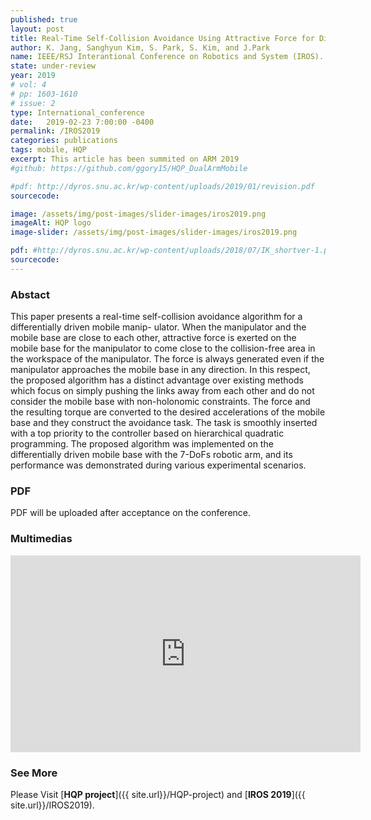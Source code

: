 ```yaml
---
published: true
layout: post
title: Real-Time Self-Collision Avoidance Using Attractive Force for Differentially Driven Mobile Manipulators  
author: K. Jang, Sanghyun Kim, S. Park, S. Kim, and J.Park
name: IEEE/RSJ Interantional Conference on Robotics and System (IROS). 
state: under-review
year: 2019
# vol: 4
# pp: 1603-1610
# issue: 2
type: International_conference
date:   2019-02-23 7:00:00 -0400
permalink: /IROS2019
categories: publications
tags: mobile, HQP
excerpt: This article has been summited on ARM 2019
#github: https://github.com/ggory15/HQP_DualArmMobile

#pdf: http://dyros.snu.ac.kr/wp-content/uploads/2019/01/revision.pdf
sourcecode: 

image: /assets/img/post-images/slider-images/iros2019.png
imageAlt: HQP logo
image-slider: /assets/img/post-images/slider-images/iros2019.png

pdf: #http://dyros.snu.ac.kr/wp-content/uploads/2018/07/IK_shortver-1.pdf
sourcecode: 
---
```


### Abstact 
This paper presents a real-time self-collision
avoidance algorithm for a differentially driven mobile manip-
ulator. When the manipulator and the mobile base are close
to each other, attractive force is exerted on the mobile base
for the manipulator to come close to the collision-free area
in the workspace of the manipulator. The force is always
generated even if the manipulator approaches the mobile base
in any direction. In this respect, the proposed algorithm has a
distinct advantage over existing methods which focus on simply
pushing the links away from each other and do not consider
the mobile base with non-holonomic constraints. The force and
the resulting torque are converted to the desired accelerations
of the mobile base and they construct the avoidance task. The
task is smoothly inserted with a top priority to the controller
based on hierarchical quadratic programming. The proposed
algorithm was implemented on the differentially driven mobile
base with the 7-DoFs robotic arm, and its performance was
demonstrated during various experimental scenarios.

### PDF 
<!-- [**PDF file**](http://dyros.snu.ac.kr/wp-content/uploads/2019/01/revision.pdf) -->
PDF will be uploaded after acceptance on the conference.

### Multimedias
<div class="row projects-display">
    <div class="twelve columns images">
        <div class="video-container">
            <iframe width="560" height="315" src="https://www.youtube.com/embed/FyiSZ1lomSs" frameborder="0" allowfullscreen></iframe>
        </div>
    </div>
</div>

### See More
Please Visit [**HQP project**]({{ site.url}}/HQP-project) and [**IROS 2019**]({{ site.url}}/IROS2019).
